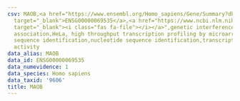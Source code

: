 ```yaml
---
csv: MAOB,<a href="https://www.ensembl.org/Homo_sapiens/Gene/Summary?db=core;g=ENSG00000069535"
  target="_blank">ENSG00000069535</a>,<a href="https://www.ncbi.nlm.nih.gov/pubmed/17216044"
  target="_blank"><i class="fas fa-file"></i></a>",genetic interference,functional
  association,HeLa, high throughput transcription profiling by microarray,nucleotide
  sequence identification,nucleotide sequence identification,transcriptional regulation,up-regulates
  activity
data_alias: MAOB
data_id: ENSG00000069535
data_numevidence: 1
data_species: Homo sapiens
data_taxid: '9606'
title: MAOB
---
```

